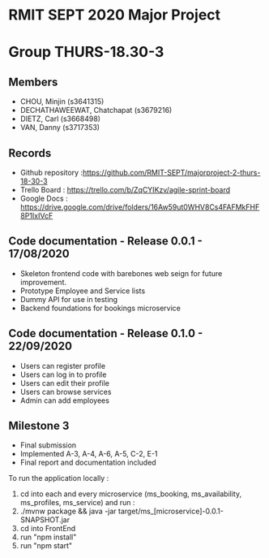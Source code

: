 # RMIT SEPT 2020 Major Project

# Group THURS-18.30-3

## Members
* CHOU, Minjin (s3641315)
* DECHATHAWEEWAT, Chatchapat (s3679216)
* DIETZ, Carl (s3668498)
* VAN, Danny (s3717353)

## Records

* Github repository :https://github.com/RMIT-SEPT/majorproject-2-thurs-18-30-3
* Trello Board : https://trello.com/b/ZqCYIKzv/agile-sprint-board
* Google Docs : https://drive.google.com/drive/folders/16Aw59ut0WHV8Cs4FAFMkFHF8P1IxIVcF

## Code documentation - Release 0.0.1 - 17/08/2020

* Skeleton frontend code with barebones web seign for future improvement.
* Prototype Employee and Service lists
* Dummy API for use in testing
* Backend foundations for bookings microservice
	
## Code documentation - Release 0.1.0 - 22/09/2020
* Users can register profile
* Users can log in to profile
* Users can edit their profile
* Users can browse services
* Admin can add employees

## Milestone 3
* Final submission
* Implemented A-3, A-4, A-6, A-5, C-2, E-1
* Final report and documentation included 

To run the application locally : 
1) cd into each and every microservice (ms_booking, ms_availability, ms_profiles, ms_service) and run :
2) ./mvnw package && java -jar target/ms_[microservice]-0.0.1-SNAPSHOT.jar
3) cd into FrontEnd
4) run "npm install"
5) run "npm start"



